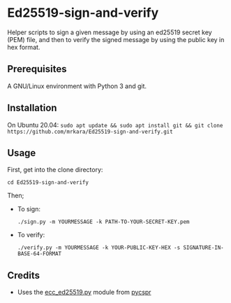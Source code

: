 # Ed25519-sign-and-verify

Helper scripts to sign a given message by using an ed25519 secret key (PEM) file, and then to verify the signed message by using the public key in hex format.

## Prerequisites
A GNU/Linux environment with Python 3 and git.

## Installation

On Ubuntu 20.04:
`sudo apt update && sudo apt install git && git clone https://github.com/mrkara/Ed25519-sign-and-verify.git`

## Usage

First, get into the clone directory:

`cd Ed25519-sign-and-verify`

Then;

* To sign:

  `./sign.py -m YOURMESSAGE -k PATH-TO-YOUR-SECRET-KEY.pem`

* To verify:

  `./verify.py -m YOURMESSAGE -k YOUR-PUBLIC-KEY-HEX -s SIGNATURE-IN-BASE-64-FORMAT`

## Credits
* Uses the [ecc_ed25519.py](https://github.com/momipsl/pycspr/blob/main/pycspr/crypto/ecc_ed25519.py) module from [pycspr](https://github.com/momipsl/pycspr)
